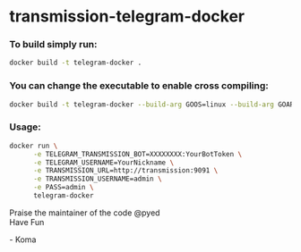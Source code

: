 # transmission-telegram-docker

### To build simply run: 
```bash 
docker build -t telegram-docker . 
```

### You can change the executable to enable cross compiling:
```bash
docker build -t telegram-docker --build-arg	GOOS=linux --build-arg GOARCH=armv7
```

### Usage:

```bash
docker run \
      -e TELEGRAM_TRANSMISSION_BOT=XXXXXXXX:YourBotToken \
      -e TELEGRAM_USERNAME=YourNickname \
      -e TRANSMISSION_URL=http://transmission:9091 \
      -e TRANSMISSION_USERNAME=admin \
      -e PASS=admin \
      telegram-docker
```

Praise the maintainer of the code @pyed
\
Have Fun

\- Koma